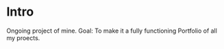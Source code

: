 # Intro

Ongoing project of mine.
Goal: To make it a fully functioning Portfolio of all my proects.
